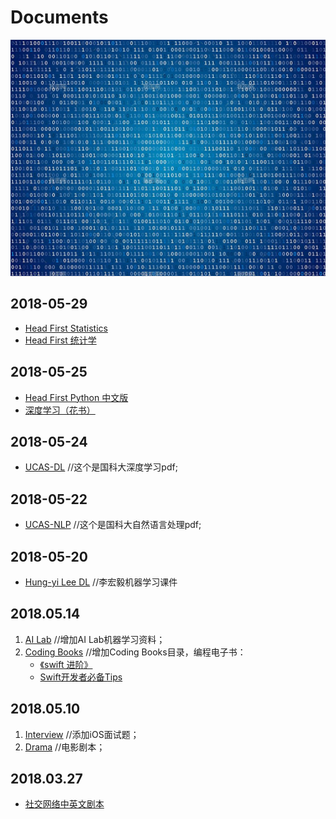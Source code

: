 # Documents

<p align='center'>
<img src='bg.png'>
</p>

## 2018-05-29
* [Head First Statistics](https://github.com/usiege/Documents/blob/master/Coding%20Books/Head_First_Statistics.pdf)
* [Head First 统计学](https://github.com/usiege/Documents/blob/master/Coding%20Books/)

## 2018-05-25
* [Head First Python 中文版](https://github.com/usiege/Documents/blob/master/Coding%20Books/Head_First_Python.pdf)
* [深度学习（花书）](https://github.com/usiege/Documents/blob/master/Coding%20Books/deeplearning.pdf)

## 2018-05-24
* [UCAS-DL](https://github.com/usiege/Documents/tree/master/UCAS-DL)	//这个是国科大深度学习pdf;

## 2018-05-22
* [UCAS-NLP](https://github.com/usiege/Documents/tree/master/UCAS-NLP) 	//这个是国科大自然语言处理pdf;

## 2018-05-20
* [Hung-yi Lee DL](https://github.com/usiege/Documents/tree/master/Hung-yi%20Lee%20DL) 	//李宏毅机器学习课件

## 2018.05.14
1. [AI Lab](https://github.com/usiege/Documents/tree/master/AI%20Lab)	//增加AI Lab机器学习资料；
2. [Coding Books](https://github.com/usiege/Documents/tree/master/Coding%20Books)	//增加Coding Books目录，编程电子书：
	* [《swift 进阶》](https://github.com/usiege/Documents/tree/master/Coding%20Books/swift%20%E8%BF%9B%E9%98%B6)
	* [Swift开发者必备Tips](https://github.com/usiege/Documents/blob/master/Coding%20Books/swifter-tips)

## 2018.05.10
1. [Interview](https://github.com/usiege/Documents/tree/master/Interview) //添加iOS面试题；
2. [Drama](https://github.com/usiege/Documents/tree/master/Drama)	 //电影剧本；

## 2018.03.27
* [社交网络中英文剧本](https://github.com/usiege/Documents/blob/master/Drama/%E7%A4%BE%E4%BA%A4%E7%BD%91%E7%BB%9C%E4%B8%AD%E8%8B%B1%E6%96%87%E5%89%A7%E6%9C%AC.pdf)
